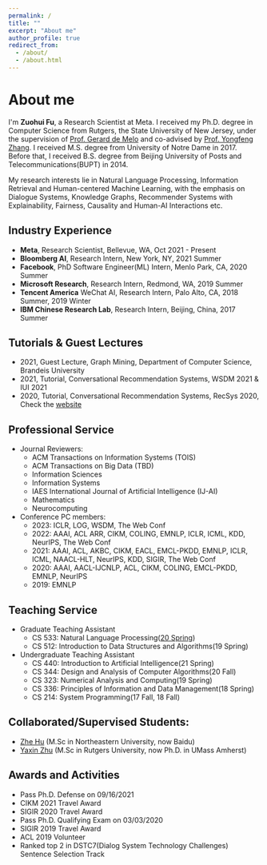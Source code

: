 ```yaml
---
permalink: /
title: ""
excerpt: "About me"
author_profile: true
redirect_from: 
  - /about/
  - /about.html
---
```

# <i class="fa fa-cog fa-spin fa-fw"></i> About me #
I'm **Zuohui Fu**, a Research Scientist at Meta. I received my Ph.D. degree in Computer Science from Rutgers, the State University of New Jersey, under the supervision of [Prof. Gerard de Melo](http://gerard.demelo.org/) and co-advised by [Prof. Yongfeng Zhang](http://yongfeng.me/). I received M.S. degree from University of Notre Dame in 2017. Before that, I received B.S. degree from Beijing University of Posts and Telecommunications(BUPT) in 2014.

My research interests lie in Natural Language Processing, Information Retrieval and Human-centered Machine Learning, with the emphasis on Dialogue Systems, Knowledge Graphs, Recommender Systems with Explainability, Fairness, Causality and Human-AI Interactions etc.

Industry Experience
------
+ **Meta**, Research Scientist, Bellevue, WA, Oct 2021 - Present
+ **Bloomberg AI**, Research Intern, New York, NY, 2021 Summer
+ **Facebook**, PhD Software Engineer(ML) Intern, Menlo Park, CA, 2020 Summer
+ **Microsoft Research**, Research Intern, Redmond, WA, 2019 Summer
+ **Tencent America** WeChat AI, Research Intern, Palo Alto, CA, 2018 Summer, 2019 Winter
+ **IBM Chinese Research Lab**, Research Intern, Beijing, China, 2017 Summer

Tutorials & Guest Lectures
------
+ 2021, Guest Lecture, Graph Mining, Department of Computer Science, Brandeis University
+ 2021, Tutorial, Conversational Recommendation Systems, WSDM 2021 & IUI 2021
+ 2020, Tutorial, Conversational Recommendation Systems, RecSys 2020, Check the [website](https://conversational-recsys.github.io/)

Professional Service
------
+ Journal Reviewers:
	- ACM Transactions on Information Systems (TOIS)
	- ACM Transactions on Big Data (TBD)
	- Information Sciences
	- Information Systems
	- IAES International Journal of Artificial Intelligence (IJ-AI)
	- Mathematics
	- Neurocomputing
+ Conference PC members:
	- 2023: ICLR, LOG, WSDM, The Web Conf
	- 2022: AAAI, ACL ARR, CIKM, COLING, EMNLP, ICLR, ICML, KDD, NeurIPS, The Web Conf
	- 2021: AAAI, ACL, AKBC, CIKM, EACL, EMCL-PKDD, EMNLP, ICLR, ICML, NAACL-HLT, NeurIPS, KDD, SIGIR, The Web Conf
	- 2020: AAAI, AACL-IJCNLP, ACL, CIKM, COLING, EMCL-PKDD, EMNLP, NeurIPS
	- 2019: EMNLP

Teaching Service
------
+ Graduate Teaching Assistant
	- CS 533: Natural Language Processing([20 Spring](http://karlstratos.com/teaching/cs533spring20/cs533spring20.html))
	- CS 512: Introduction to Data Structures and Algorithms(19 Spring)
+ Undergraduate Teaching Assistant
	- CS 440: Introduction to Artificial Intelligence(21 Spring)
	- CS 344: Design and Analysis of Computer Algorithms(20 Fall)
	- CS 323: Numerical Analysis and Computing(19 Spring)
	- CS 336: Principles of Information and Data Management(18 Spring)
	- CS 214: System Programming(17 Fall, 18 Fall)

Collaborated/Supervised Students:
------
+ [Zhe Hu](https://derekhu.com/) (M.Sc in Northeastern University, now Baidu)
+ [Yaxin Zhu](https://yaxinzhuars.github.io/) (M.Sc in Rutgers University, now Ph.D. in UMass Amherst)
	

Awards and Activities
------
+ Pass Ph.D. Defense on 09/16/2021
+ CIKM 2021 Travel Award
+ SIGIR 2020 Travel Award
+ Pass Ph.D. Qualifying Exam on 03/03/2020
+ SIGIR 2019 Travel Award
+ ACL 2019 Volunteer
+ Ranked top 2 in DSTC7(Dialog System Technology Challenges) Sentence Selection Track

<script type="text/javascript" id="clustrmaps" src="//cdn.clustrmaps.com/map_v2.js?d=ThQd1zQgIFYYU0hPzPsBlx1cQPY0_2pWkHGTm5MNakA&cl=ffffff&w=a"></script>
